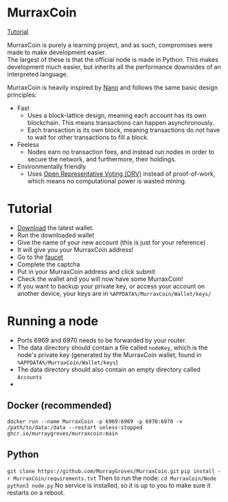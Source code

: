  # MurraxCoin

[Tutorial](#Tutorial)

MurraxCoin is purely a learning project, and as such, compromises were made to make development easier.  
The largest of these is that the official node is made in Python. This makes development much easier,
but inherits all the performance downsides of an interpreted language.

MurraxCoin is heavily inspired by [Nano](https://nano.org) and follows the same basic design principles:
- Fast
  - Uses a block-lattice design, meaning each account has its own blockchain. This means transactions can happen asynchronously.
  - Each transaction is its own block, meaning transactions do not have to wait for other transactions to fill a block.
- Feeless
  - Nodes earn no transaction fees, and instead run nodes in order to secure the network, and furthermore, their holdings.
- Environmentally friendly
  - Uses [Open Representative Voting (ORV)](https://docs.nano.org/glossary/#open-representative-voting-orv) instead of proof-of-work, which means no computational power is wasted mining.


# Tutorial
- [Download](https://github.com/MurrayGroves/MurraxCoin/releases/) the latest wallet.
- Run the downloaded wallet
- Give the name of your new account (this is just for your reference)
- It will give you your MurraxCoin address!
- Go to the [faucet](https://faucet.murraygrov.es)
- Complete the captcha
- Put in your MurraxCoin address and click submit
- Check the wallet and you will now have some MurraxCoin!
- If you want to backup your private key, or access your account on another device, your keys are in `%APPDATA%/MurraxCoin/Wallet/keys/`


# Running a node
- Ports 6969 and 6970 needs to be forwarded by your router.
- The data directory should contain a file called `nodeKey`, which is the node's private key (generated by the MurraxCoin wallet, found in `%APPDATA%/MurraxCoin/Wallet/keys`)
- The data directory should also contain an empty directory called `Accounts`
- 
## Docker (recommended)
`docker run --name MurraxCoin -p 6969:6969 -p 6970:6970 -v /path/to/data:/data --restart unless-stopped ghcr.io/murraygroves/murraxcoin:main`

## Python
`git clone https://github.com/MurrayGroves/MurraxCoin.git`
`pip install -r MurraxCoin/requirements.txt`
Then to run the node:
`cd MurraxCoin/Node`
`python3 node.py`
No service is installed, so it is up to you to make sure it restarts on a reboot.
